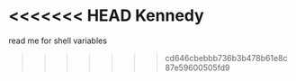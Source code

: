 <<<<<<< HEAD
Kennedy
=======
read me for shell variables
>>>>>>> cd646cbebbb736b3b478b61e8c87e59600505fd9
